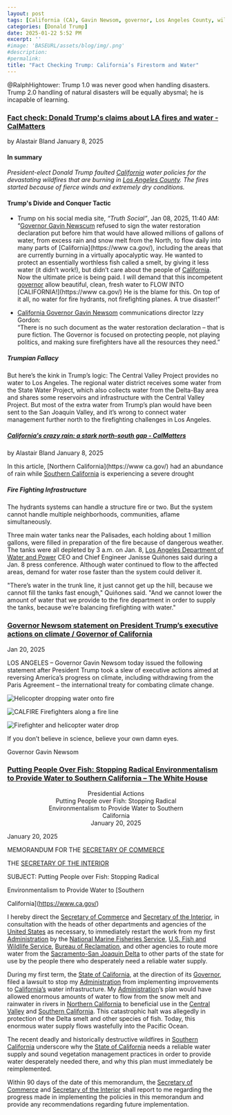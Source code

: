 ```yaml
---
layout: post
tags: [California (CA), Gavin Newsom, governor, Los Angeles County, wildfires, firestorm, Federal Emergency Management Agency (FEMA), Department of Commerce (DOC), Department oof Interior (DOI), National Marine Fisheries Service (NMFS), Fish and Wildlife Service (FWS), executive orders, politics]
categories: [Donald Trump]
date: 2025-01-22 5:52 PM
excerpt: ''
#image: 'BASEURL/assets/blog/img/.png'
#description:
#permalink:
title: "Fact Checking Trump: California’s Firestorm and Water" 
---
```



@RalphHightower: Trump 1.0 was never good when handling disasters. Trump 2.0 handling of natural disasters will be equally abysmal; he is incapable of learning. 

### [Fact check: Donald Trump's claims about LA fires and water - CalMatters](https://calmatters.org/environment/wildfires/2025/01/la-fires-donald-trump-fact-check/)

by Alastair Bland
January 8, 2025

#### In summary

*President-elect Donald Trump faulted [California](https://www.ca.gov/) water policies for the devastating wildfires that are burning in [Los Angeles County](https://lacounty.gov/). The fires started because of fierce winds and extremely dry conditions.*

#### Trump's Divide and Conquer Tactic

- Trump on his social media site, *“Truth Social”*, Jan 08, 2025, 11:40 AM:</br > “[Governor Gavin Newscum](https://www.gov.ca.gov/) refused to sign the water restoration declaration put before him that would have allowed millions of gallons of water, from excess rain and snow melt from the North, to flow daily into many parts of [California](https://www ca.gov/), including the areas that are currently burning in a virtually apocalyptic way. He wanted to protect an essentially worthless fish called a smelt, by giving it less water (it didn’t work!), but didn’t care about the people of [California](https://www.ca.gov/). Now the ultimate price is being paid. I will demand that this incompetent [governor](https://www.gov.ca.gov/about/) allow beautiful, clean, fresh water to FLOW INTO [CALIFORNIA!](https://www ca.gov/) He is the blame for this. On top of it all, no water for fire hydrants, not firefighting planes. A true disaster!” 

- [California Governor Gavin Newsom](https://www.gov.ca.gov/about/) communications director Izzy Gordon: </br >“There is no such document as the water restoration declaration – that is pure fiction. The Governor is focused on protecting people, not playing politics, and making sure firefighters have all the resources they need.”


##### Trumpian Fallacy 

But here’s the kink in Trump’s logic: The Central Valley Project provides no water to Los Angeles. The regional water district receives some water from the State Water Project, which also collects water from the Delta-Bay area and shares some reservoirs and infrastructure with the Central Valley Project. But most of the extra water from Trump’s plan would have been sent to the San Joaquin Valley, and it’s wrong to connect water management further north to the firefighting challenges in Los Angeles.

##### [California's crazy rain: a stark north-south gap - CalMatters](https://calmatters.org/environment/water/2025/01/california-rain-drought-north-south/)

by Alastair Bland
January 8, 2025

In this article, [Northern California](https://www ca.gov/) had an abundance of rain while [ Southern California](https://www.ca.gov/) is experiencing a severe drought

##### Fire Fighting Infrastructure 

The hydrants systems can handle a structure fire or two. But the system cannot handle multiple neighborhoods, communities, aflame simultaneously. 

Three main water tanks near the Palisades, each holding about 1 million gallons, were filled in preparation of the fire because of dangerous weather. The tanks were all depleted by 3 a.m. on Jan. 8, [Los Angeles Department of Water and Power](https://www.ladwp.com/) CEO and Chief Engineer Janisse Quiñones said during a Jan. 8 press conference. Although water continued to flow to the affected areas, demand for water rose faster than the system could deliver it. 

"There’s water in the trunk line, it just cannot get up the hill, because we cannot fill the tanks fast enough," 
Quiñones said. "And we cannot lower the amount of water that we provide to the fire department in order to supply the tanks, because we’re balancing firefighting with water."

### [Governor Newsom statement on President Trump’s executive actions on climate / Governor of California](https://www.gov.ca.gov/2025/01/20/governor-newsom-statement-on-president-trumps-executive-actions-on-climate/)

Jan 20, 2025

LOS ANGELES – Governor Gavin Newsom today issued the following statement after President Trump took a slew of executive actions aimed at reversing America’s progress on climate, including withdrawing from the Paris Agreement – the international treaty for combating climate change.

![Helicopter dropping water onto fire](https://ralphhightower.github.io/blog/img/calfire_GhwRk5xXoAE_e1I.jpg)

![CALFIRE Firefighters along a fire line](https://ralphhightower.github.io/blog/img/calfire_GhwRY0pXUAAN7Dt-980x735.jpg)

![Firefighter and helicopter water drop](https://ralphhightower.github.io/blog/img/calfire_GhwTaL9WwAADLJe-980x654.jpg)

If you don’t believe in science, believe your own damn eyes.

Governor Gavin Newsom

### [Putting People Over Fish: Stopping Radical Environmentalism to Provide Water to Southern California – The White House](https://www.whitehouse.gov/presidential-actions/2025/01/putting-people-over-fish-stopping-radical-environmentalism-to-provide-water-to-southern-california/)

<p style="text-align: center">Presidential Actions</br >
Putting People over Fish: Stopping Radical</br >
Environmentalism to Provide Water to Southern</br >
California</br >
January 20, 2025</p>
January 20, 2025

MEMORANDUM FOR THE [SECRETARY OF COMMERCE](https://www.commerce.gov/)

THE [SECRETARY OF THE INTERIOR](https://www.doi.gov/) 

SUBJECT:    Putting People over Fish: Stopping Radical

Environmentalism to Provide Water to [Southern

California](https://www.ca.gov/)

I hereby direct the [Secretary of Commerce](https://www.commerce.gov/) and [Secretary of the Interior](https://www.doi.gov/), in consultation with the heads of other departments and agencies of the [United States](https://www.usa.gov/) as necessary, to immediately restart the work from my first [Administration](https://www.whitehouse.gov/) by the [National Marine Fisheries Service](https://www.nmfs.noaa.gov/), [U.S. Fish and Wildlife Service](https://www.fws.gov/), [Bureau of Reclamation](https://www.usbr.gov/), and other agencies to route more water from the [Sacramento-San Joaquin Delta](https://www.ca.gov/) to other parts of the state for use by the people there who desperately need a reliable water supply. 

During my first term, the [State of California](https://www.ca.gov/), at the direction of its [Governor](https://www.gov.ca.gov/), filed a lawsuit to stop my [Administration](https://www.whitehouse.gov/) from implementing improvements to [California’s](https://www.ca.gov/) water infrastructure. My [Administration](https://www.whitehouse.gov/)’s plan would have allowed enormous amounts of water to flow from the snow melt and rainwater in rivers in [Northern California](https://www.ca.gov/) to beneficial use in the [Central Valley](https://www.ca.gov/) and [Southern California](https://www.ca.gov/). This catastrophic halt was allegedly in protection of the Delta smelt and other species of fish. Today, this enormous water supply flows wastefully into the Pacific Ocean. 

The recent deadly and historically destructive wildfires in [Southern California](https://www.ca.gov/) underscore why the [State of California](https://www.ca.gov/) needs a reliable water supply and sound vegetation management practices in order to provide water desperately needed there, and why this plan must immediately be reimplemented.

Within 90 days of the date of this memorandum, the [Secretary of Commerce](https://www.commerce.gov/) and [Secretary of the Interior](https://www.doi.gov/) shall report to me regarding the progress made in implementing the policies in this memorandum and provide any recommendations regarding future implementation.
